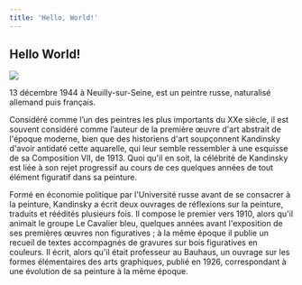 ```yaml
---
title: 'Hello, World!'
---
```


## Hello World!

![](/tableaux/far_away.jpg)

13 décembre 1944 à Neuilly-sur-Seine, est un peintre russe, naturalisé allemand puis français.

Considéré comme l’un des peintres les plus importants du XXe siècle, il est souvent considéré comme l’auteur de la première œuvre d'art abstrait de l'époque moderne, bien que des historiens d'art soupçonnent Kandinsky d'avoir antidaté cette aquarelle, qui leur semble ressembler à une esquisse de sa Composition VII, de 1913. Quoi qu'il en soit, la célébrité de Kandinsky est liée à son rejet progressif au cours de ces quelques années de tout élément figuratif dans sa peinture.

Formé en économie politique par l'Université russe avant de se consacrer à la peinture, Kandinsky a écrit deux ouvrages de réflexions sur la peinture, traduits et réédités plusieurs fois. Il compose le premier vers 1910, alors qu'il animait le groupe Le Cavalier bleu, quelques années avant l'exposition de ses premières œuvres non figuratives ; à la même époque il publie un recueil de textes accompagnés de gravures sur bois figuratives en couleurs. Il écrit, alors qu'il était professeur au Bauhaus, un ouvrage sur les formes élémentaires des arts graphiques, publié en 1926, correspondant à une évolution de sa peinture à la même époque. 
